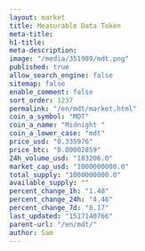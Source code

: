```yaml
---
layout: market
title: Measurable Data Token
meta-title: 
h1-title: 
meta-description: 
image: "/media/351989/mdt.png"
published: true
allow_search_engine: false
sitemap: false
enable_comment: false
sort_order: 1237
permalink: "/en/mdt/market.html"
coin_a_symbol: "MDT"
coin_a_name: "Midnight "
coin_a_lower_case: "mdt"
price_usd: "0.335976"
price_btc: "0.00002859"
24h_volume_usd: "183206.0"
market_cap_usd: "1000000000.0"
total_supply: "1000000000.0"
available_supply: ""
percent_change_1h: "1.48"
percent_change_24h: "4.46"
percent_change_7d: "8.17"
last_updated: "1517140766"
parent-url: "/en/mdt/"
author: Sam
---
```


